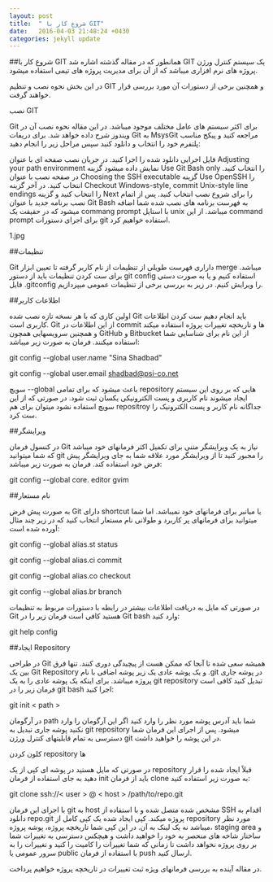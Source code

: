 ```yaml
---
layout: post
title:  " شروع کار با GIT"
date:   2016-04-03 21:48:24 +0430
categories: jekyll update
---
```

##شروع کار با GIT 
همانطور که در مقاله گذشته اشاره شد GIT یک سیستم کنترل ورژن پروژه های نرم افزاری میباشد که از آن برای مدیریت پروژه های تیمی استفاده میشود. 

در این بخش نحوه نصب و تنظیم GIT و همچنین برخی از دستورات آن مورد بررسی قرار خواهند گرفت.

نصب GIT

Git برای اکثر سیستم های عامل مختلف موجود میباشد. در این مقاله نحوه نصب آن در ویندوز شرح داده خواهد شد. برای دریفات Git به MsysGit مراجعه کنید و پیکج مناسب پلتفرم خود را انتخاب و دانلود کنید سپس مراحل زیر را انجام دهید:

فایل اجرایی دانلود شده را اجرا کنید.
در جریان نصب صفحه ای با عنوان Adjusting your path environment نمایش داده میشود گزینه Use Git Bash only را انتخاب کنید.
در صفحه نصب با عنوان Choosing the SSH executable گزینه Use OpenSSH را انتخاب کنید.
در آخر گزینه Checkout Windows-style, commit Unix-style line endings را انتخاب کنید و گزینه Next را برای شروع نصب انتخاب کنید.
پس از اتمام نصب برنامه جدید با عنوان Git Bash به فهرست برنامه های نصب شده شما اضافه میشود که در حقیقت یک commang prompt با استایل unix میباشد. از این command prompt برای اجرای دستورات git استفاده خواهیم کرد.

1.jpg

##تنظیمات

Git داراری فهرست طویلی از تنظیمات از نام کاربر گرفته تا تعیین ابزار merge میباشد. برای ست کردن تنظیمات باید از دستور git config استفاده کنیم و یا به صورت دستی فایل .gitconfig را ویرایش کنیم. در زیر به بررسی برخی از تنظیمات عمومی میپردازیم.

##اطلاعات کاربر

اولین کاری که با هر نسخه تازه نصب شده Git باید انجام دهیم ست کردن اطلاعات کاربری است. Git از این اطلاعات در commit ها و تاریخچه تغییرات پروژه استفاده میکند و همچنین سرویسهایی همچون GitHub و Bitbucket از این نام برای شناسایی شما استفاده میکنند. فرمان به صورت زیر میباشد:

git config --global user.name "Sina Shadbad"

git config --global user.email shadbad@psi-co.net

سویچ --global باعث میشود که برای تمامی repository هایی که بر روی این سیستم ایجاد میشوند نام کاربری و پست الکترونیکی یکسان ثبت شود. در صورتی که از این سویچ استفاده نشود میتوان برای هم repositroy جداگانه نام کاربر و پست الکترونیک را ست کرد.

##ویرایشگر

در کنسول فرمان Git نیاز به یک ویرایشگر متنی برای تکمیل اکثر فرمانهای خود میباشد که شما میتوانید git را مجبور کنید تا از ویرایشگر مورد علاقه شما به جای ویرایشگر پیش فرض خود استفاده کند. فرمان به صورت زیر میباشد:

git config --global core. editor gvim

##نام مستعار

به صورت پیش فرض Git دارای shortcut یا میانبر برای فرمانهای خود نمیباشد. اما شما میتوانید برای فرمانهای پر کاربرد و طولانی نام مستعار انتخاب کنید که در زیر چند مثال آورده شده است:

git config --global alias.st status

git config --global alias.ci commit

git config --global alias.co checkout

git config --global alias.br branch

در صورتی که مایل به دریافت اطلاعات بیشتر در رابطه با دستورات مربوط به تنظیمات Git هستید کافی است فرمان زیر را در Git bash وارد کنید:

git help config

##ایجاد Repository

در طراحی Git همیشه سعی شده تا آنجا که ممکن هست از پیچیدگی دوری کنند. تنها فرق بین یک Git Repository و یک پوشه عادی یک زیر پوشه اضافی با نام .git در پوشه جاری پروژه میباشد. برای اینکه یک پوشه عادی را به یک git repository تبدیل کنید کافی است فرمان زیر را در git bash اجرا کنید:

git init < path >

در آرگومان path شما باید آدرس پوشه مورد نظر را وارد کنید اگر این آرگومان را وارد نکنید پوشه جاری تبدیل به git repository میشود. پس از اجرای این فرمان شما دسترسی به تمام قابلیتهای کنترل ورژن git در این پوشه را خواهید داشت.

کلون کردن repository ها

در صورتی که مایل هستید در پوشه ای کپی از یک repository قبلاً ایجاد شده را قرار دهید به جای استفاده از فرمان init باید از فرمان clone به صورت زیر استفاده کنید:

git clone ssh://< user > @ < host > /path/to/repo.git

با اجرای این فرمان git به host مشخص شده متصل شده و با استفاده از SSH اقدام به دانلود repo.git پروژه میکند. کپی ایجاد شده یک کپی کامل از repository مورد نظر میباشد نه یک لینک به آن. در این کپی شما تاریخچه پروژه، پوشه پروژه، staging area و ساختار شاخه های منحصر به خود را خواهید داشت و هیچکس دسترسی به تغییرات شما بر روی پروژه نخواهد داشت تا زمانی که شما تغییرات را کامیت را کنید و تغییرات را به سرور عمومی یا public با استفاده از فرمان push ارسال کنید.

در مقاله آینده به بررسی فرمانهای ویژه ثبت تغییرات در تاریخچه پروژه خواهیم پرداخت.


